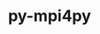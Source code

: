 ---
title: "py-mpi4py"
layout: cache
categories: [package, develop-2023-11-05]
meta: {"versions": ["3.1.4"], "compilers": ["cce@=15.0.1", "gcc@=11.1.0", "gcc@=11.4.0", "gcc@=9.4.0", "oneapi@=2023.2.0"], "oss": ["rhel8", "ubuntu20.04"], "platforms": ["linux"], "targets": ["neoverse_v1", "ppc64le", "x86_64_v3", "zen4"], "stacks": ["data-vis-sdk", "e4s", "e4s-cray-rhel", "e4s-neoverse_v1", "e4s-oneapi", "e4s-power", "e4s-rocm-external", "root"], "num_specs": 14, "num_specs_by_stack": {"root": 14, "e4s-cray-rhel": 1, "e4s-neoverse_v1": 2, "e4s-power": 2, "data-vis-sdk": 2, "e4s-rocm-external": 1, "e4s": 3, "e4s-oneapi": 4}}
spec_details: [{"hash": "kbm7bylkkm7fve7es6bxozbnhyb75kv5", "compiler": "cce@=15.0.1", "versions": ["3.1.4"], "os": "rhel8", "platform": "linux", "target": "zen4", "variants": ["build_system=python_pip"], "stacks": ["root", "e4s-cray-rhel"], "size": "-", "tarball": "https://binaries.spack.io/develop-2023-11-05/build_cache/linux-rhel8-zen4/cce-15.0.1/py-mpi4py-3.1.4/linux-rhel8-zen4-cce-15.0.1-py-mpi4py-3.1.4-kbm7bylkkm7fve7es6bxozbnhyb75kv5.spack"}, {"hash": "5rlwztmebzqsem3s3ppoz6dckap7osrx", "compiler": "gcc@=11.4.0", "versions": ["3.1.4"], "os": "ubuntu20.04", "platform": "linux", "target": "neoverse_v1", "variants": ["build_system=python_pip"], "stacks": ["e4s-neoverse_v1", "root"], "size": "-", "tarball": "https://binaries.spack.io/develop-2023-11-05/build_cache/linux-ubuntu20.04-neoverse_v1/gcc-11.4.0/py-mpi4py-3.1.4/linux-ubuntu20.04-neoverse_v1-gcc-11.4.0-py-mpi4py-3.1.4-5rlwztmebzqsem3s3ppoz6dckap7osrx.spack"}, {"hash": "nlnavbwhzkxwgystqfzltqzf57gnd2fu", "compiler": "gcc@=11.4.0", "versions": ["3.1.4"], "os": "ubuntu20.04", "platform": "linux", "target": "neoverse_v1", "variants": ["build_system=python_pip"], "stacks": ["e4s-neoverse_v1", "root"], "size": "-", "tarball": "https://binaries.spack.io/develop-2023-11-05/build_cache/linux-ubuntu20.04-neoverse_v1/gcc-11.4.0/py-mpi4py-3.1.4/linux-ubuntu20.04-neoverse_v1-gcc-11.4.0-py-mpi4py-3.1.4-nlnavbwhzkxwgystqfzltqzf57gnd2fu.spack"}, {"hash": "yum3xtssi45cgufudf355rwq56iambkr", "compiler": "gcc@=9.4.0", "versions": ["3.1.4"], "os": "ubuntu20.04", "platform": "linux", "target": "ppc64le", "variants": ["build_system=python_pip"], "stacks": ["e4s-power", "root"], "size": "-", "tarball": "https://binaries.spack.io/develop-2023-11-05/build_cache/linux-ubuntu20.04-ppc64le/gcc-9.4.0/py-mpi4py-3.1.4/linux-ubuntu20.04-ppc64le-gcc-9.4.0-py-mpi4py-3.1.4-yum3xtssi45cgufudf355rwq56iambkr.spack"}, {"hash": "zh24bjncbr6tkgmmc7h7tjq5gip2nfeb", "compiler": "gcc@=9.4.0", "versions": ["3.1.4"], "os": "ubuntu20.04", "platform": "linux", "target": "ppc64le", "variants": ["build_system=python_pip"], "stacks": ["e4s-power", "root"], "size": "-", "tarball": "https://binaries.spack.io/develop-2023-11-05/build_cache/linux-ubuntu20.04-ppc64le/gcc-9.4.0/py-mpi4py-3.1.4/linux-ubuntu20.04-ppc64le-gcc-9.4.0-py-mpi4py-3.1.4-zh24bjncbr6tkgmmc7h7tjq5gip2nfeb.spack"}, {"hash": "3debvt7emqr5gww4yu6pasg6iol7cx34", "compiler": "gcc@=11.1.0", "versions": ["3.1.4"], "os": "ubuntu20.04", "platform": "linux", "target": "x86_64_v3", "variants": ["build_system=python_pip"], "stacks": ["root", "data-vis-sdk"], "size": "-", "tarball": "https://binaries.spack.io/develop-2023-11-05/build_cache/linux-ubuntu20.04-x86_64_v3/gcc-11.1.0/py-mpi4py-3.1.4/linux-ubuntu20.04-x86_64_v3-gcc-11.1.0-py-mpi4py-3.1.4-3debvt7emqr5gww4yu6pasg6iol7cx34.spack"}, {"hash": "b5durblgo2av6imsxksjt2x5dqcqrdsh", "compiler": "gcc@=11.1.0", "versions": ["3.1.4"], "os": "ubuntu20.04", "platform": "linux", "target": "x86_64_v3", "variants": ["build_system=python_pip"], "stacks": ["root", "data-vis-sdk"], "size": "-", "tarball": "https://binaries.spack.io/develop-2023-11-05/build_cache/linux-ubuntu20.04-x86_64_v3/gcc-11.1.0/py-mpi4py-3.1.4/linux-ubuntu20.04-x86_64_v3-gcc-11.1.0-py-mpi4py-3.1.4-b5durblgo2av6imsxksjt2x5dqcqrdsh.spack"}, {"hash": "lseydixtjakunhsg76zrsjkpbstcnekf", "compiler": "gcc@=11.4.0", "versions": ["3.1.4"], "os": "ubuntu20.04", "platform": "linux", "target": "x86_64_v3", "variants": ["build_system=python_pip"], "stacks": ["e4s-rocm-external", "root", "e4s"], "size": "-", "tarball": "https://binaries.spack.io/develop-2023-11-05/build_cache/linux-ubuntu20.04-x86_64_v3/gcc-11.4.0/py-mpi4py-3.1.4/linux-ubuntu20.04-x86_64_v3-gcc-11.4.0-py-mpi4py-3.1.4-lseydixtjakunhsg76zrsjkpbstcnekf.spack"}, {"hash": "hnz7rsy3tbjtzxeae3bgzve4y3datye7", "compiler": "gcc@=11.4.0", "versions": ["3.1.4"], "os": "ubuntu20.04", "platform": "linux", "target": "x86_64_v3", "variants": ["build_system=python_pip"], "stacks": ["e4s", "root"], "size": "-", "tarball": "https://binaries.spack.io/develop-2023-11-05/build_cache/linux-ubuntu20.04-x86_64_v3/gcc-11.4.0/py-mpi4py-3.1.4/linux-ubuntu20.04-x86_64_v3-gcc-11.4.0-py-mpi4py-3.1.4-hnz7rsy3tbjtzxeae3bgzve4y3datye7.spack"}, {"hash": "63egtf3sc2ybcuwr4zgwv4n377wzjat2", "compiler": "gcc@=11.4.0", "versions": ["3.1.4"], "os": "ubuntu20.04", "platform": "linux", "target": "x86_64_v3", "variants": ["build_system=python_pip"], "stacks": ["e4s", "root"], "size": "-", "tarball": "https://binaries.spack.io/develop-2023-11-05/build_cache/linux-ubuntu20.04-x86_64_v3/gcc-11.4.0/py-mpi4py-3.1.4/linux-ubuntu20.04-x86_64_v3-gcc-11.4.0-py-mpi4py-3.1.4-63egtf3sc2ybcuwr4zgwv4n377wzjat2.spack"}, {"hash": "37a5i6tzibdse54zlgxrktq7p4uu6ruo", "compiler": "oneapi@=2023.2.0", "versions": ["3.1.4"], "os": "ubuntu20.04", "platform": "linux", "target": "x86_64_v3", "variants": ["build_system=python_pip"], "stacks": ["e4s-oneapi", "root"], "size": "-", "tarball": "https://binaries.spack.io/develop-2023-11-05/build_cache/linux-ubuntu20.04-x86_64_v3/oneapi-2023.2.0/py-mpi4py-3.1.4/linux-ubuntu20.04-x86_64_v3-oneapi-2023.2.0-py-mpi4py-3.1.4-37a5i6tzibdse54zlgxrktq7p4uu6ruo.spack"}, {"hash": "eewtb5z4gj5gy2qjjxuq7zfxticib3g3", "compiler": "oneapi@=2023.2.0", "versions": ["3.1.4"], "os": "ubuntu20.04", "platform": "linux", "target": "x86_64_v3", "variants": ["build_system=python_pip"], "stacks": ["e4s-oneapi", "root"], "size": "-", "tarball": "https://binaries.spack.io/develop-2023-11-05/build_cache/linux-ubuntu20.04-x86_64_v3/oneapi-2023.2.0/py-mpi4py-3.1.4/linux-ubuntu20.04-x86_64_v3-oneapi-2023.2.0-py-mpi4py-3.1.4-eewtb5z4gj5gy2qjjxuq7zfxticib3g3.spack"}, {"hash": "geumab3gxabl7zqelvm6luwwypards42", "compiler": "oneapi@=2023.2.0", "versions": ["3.1.4"], "os": "ubuntu20.04", "platform": "linux", "target": "x86_64_v3", "variants": ["build_system=python_pip"], "stacks": ["e4s-oneapi", "root"], "size": "-", "tarball": "https://binaries.spack.io/develop-2023-11-05/build_cache/linux-ubuntu20.04-x86_64_v3/oneapi-2023.2.0/py-mpi4py-3.1.4/linux-ubuntu20.04-x86_64_v3-oneapi-2023.2.0-py-mpi4py-3.1.4-geumab3gxabl7zqelvm6luwwypards42.spack"}, {"hash": "q55xna6oe4mzgzlcd27j6vwcjczakut6", "compiler": "oneapi@=2023.2.0", "versions": ["3.1.4"], "os": "ubuntu20.04", "platform": "linux", "target": "x86_64_v3", "variants": ["build_system=python_pip"], "stacks": ["e4s-oneapi", "root"], "size": "-", "tarball": "https://binaries.spack.io/develop-2023-11-05/build_cache/linux-ubuntu20.04-x86_64_v3/oneapi-2023.2.0/py-mpi4py-3.1.4/linux-ubuntu20.04-x86_64_v3-oneapi-2023.2.0-py-mpi4py-3.1.4-q55xna6oe4mzgzlcd27j6vwcjczakut6.spack"}]
---